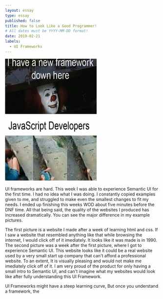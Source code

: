 ```yaml
---
layout: essay
type: essay
published: false
title: How to Look Like a Good Programmer!
# All dates must be YYYY-MM-DD format!
date: 2019-02-21
labels:
  - UI Frameworks
---
```


<img class="ui image" style="width:300px;height:400px;" src="../images/ui-frameworks-meme.png">


UI frameworks are hard. This week I was able to experience Semantic UI for the first time. I had no idea what I was doing. I constantly copied examples given to me, and struggled to make even the smallest changes to fit my needs. I ended up finishing this weeks WOD about five minutes before the DNF time. All that being said, the quality of the websites I produced has increased dramatically. You can see the major difference in my example pictures. 

<!-- <img class="ui image" src="../images/ui-frameworks-meme.png">
<img class="ui image" src="../images/ui-frameworks-meme.png">  -->


The first picture is a website I made after a week of learning html and css. If I saw a website that resembled anything like that while browsing the internet, I would click off of it imediately. It looks like it was made is in 1990. The second picture was a week after the first picture, where I got to experience Semantic UI. This website looks like it could be a real website used by a very small start up company that can't afford a professional website. To an extent, It is visually pleasing and would not make me imediately click off of it. I am very proud of the product for only having a small intro to Semantic UI, and can't imagine what my websites would look like after fully understanding this UI Framework. 

UI Frameworks might have a steep learning curve, But once you understand a framework, the 
